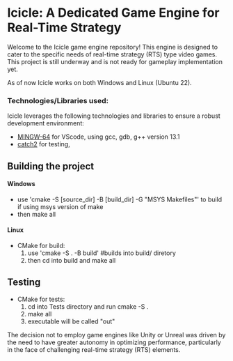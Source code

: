 # Icicle: A Dedicated Game Engine for Real-Time Strategy
Welcome to the Icicle game engine repository! This engine is designed to cater to the specific needs of real-time strategy (RTS) type video games. This project is still underway and is not ready for gameplay implementation yet. 

As of now Icicle works on both Windows and Linux (Ubuntu 22).


### Technologies/Libraries used:

Icicle leverages the following technologies and libraries to ensure a robust development environment:
- [MINGW-64](https://code.visualstudio.com/docs/cpp/config-mingw "MINGW-64") for VScode, using gcc, gdb, g++ version 13.1
- [catch2]((https://github.com/catchorg/Catch2/blob/devel/docs/tutorial.md#top)) for testing, 



## Building the project

#### Windows 
- use 'cmake -S [source_dir] -B [build_dir] -G "MSYS Makefiles"' to build if using msys version of make
- then make all

#### Linux 
- CMake for build: 
    1. use 'cmake -S . -B build' #builds into build/ diretory
    2. then cd into build and make all


 ## Testing
- CMake for tests: 
    1. cd into Tests directory and run cmake -S .
    2. make all
    3. executable will be called "out"


The decision not to employ game engines like Unity or Unreal was driven by the need to have greater autonomy in optimizing performance, particularly in the face of challenging real-time strategy (RTS) elements.
